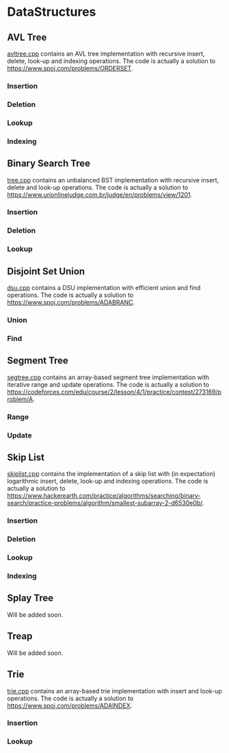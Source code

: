 # DataStructures

## AVL Tree

[avltree.cpp](https://github.com/Electron1997/DataStructures/blob/main/avltree.cpp) contains an AVL tree implementation with recursive insert, delete, look-up and indexing operations. The code is actually a solution to https://www.spoj.com/problems/ORDERSET.

### Insertion

### Deletion

### Lookup

### Indexing

## Binary Search Tree

[tree.cpp](https://github.com/Electron1997/DataStructures/blob/main/tree.cpp) contains an unbalanced BST implementation with recursive insert, delete and look-up operations. The code is actually a solution to https://www.urionlinejudge.com.br/judge/en/problems/view/1201.

### Insertion

### Deletion

### Lookup

## Disjoint Set Union

[dsu.cpp](https://github.com/Electron1997/DataStructures/blob/main/dsu.cpp) contains a DSU implementation with efficient union and find operations. The code is actually a solution to https://www.spoj.com/problems/ADABRANC.

### Union

### Find

## Segment Tree

[segtree.cpp](https://github.com/Electron1997/DataStructures/blob/main/segtree.cpp) contains an array-based segment tree implementation with iterative range and update operations. The code is actually a solution to https://codeforces.com/edu/course/2/lesson/4/1/practice/contest/273169/problem/A.

### Range

### Update

## Skip List

[skiplist.cpp](https://github.com/Electron1997/DataStructures/blob/main/skiplist.cpp) contains the implementation of a skip list with (in expectation) logarithmic insert, delete, look-up and indexing operations. The code is actually a solution to https://www.hackerearth.com/practice/algorithms/searching/binary-search/practice-problems/algorithm/smallest-subarray-2-d6530e0b/.

### Insertion

### Deletion

### Lookup

### Indexing

## Splay Tree

Will be added soon.

## Treap

Will be added soon.

## Trie

[trie.cpp](https://github.com/Electron1997/DataStructures/blob/main/trie.cpp) contains an array-based trie implementation with insert and look-up operations. The code is actually a solution to https://www.spoj.com/problems/ADAINDEX.

### Insertion

### Lookup




